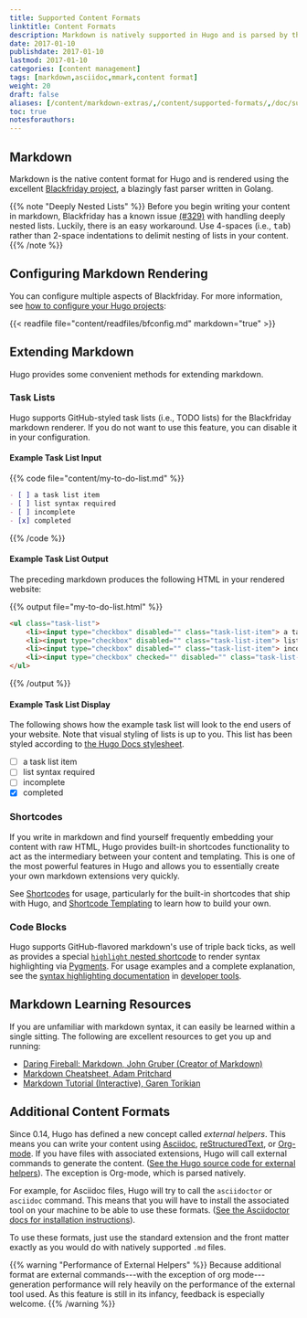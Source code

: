 ```yaml
---
title: Supported Content Formats
linktitle: Content Formats
description: Markdown is natively supported in Hugo and is parsed by the feature-rich and incredibly speed Blackfriday parse. Hugo also provides support for additional syntaxes (eg, Asciidoc) via external helpers.
date: 2017-01-10
publishdate: 2017-01-10
lastmod: 2017-01-10
categories: [content management]
tags: [markdown,asciidoc,mmark,content format]
weight: 20
draft: false
aliases: [/content/markdown-extras/,/content/supported-formats/,/doc/supported-formats/]
toc: true
notesforauthors:
---
```


## Markdown

Markdown is the native content format for Hugo and is rendered using the excellent [Blackfriday project][blackfriday], a blazingly fast parser written in Golang.

{{% note "Deeply Nested Lists" %}}
Before you begin writing your content in markdown, Blackfriday has a known issue [(#329)](https://github.com/russross/blackfriday/issues/329) with handling deeply nested lists. Luckily, there is an easy workaround. Use 4-spaces (i.e., <kbd>tab</kbd>) rather than 2-space indentations to delimit nesting of lists in your content.
{{% /note %}}

## Configuring Markdown Rendering

You can configure multiple aspects of Blackfriday. For more information, see [how to configure your Hugo projects][config]:

{{< readfile file="content/readfiles/bfconfig.md" markdown="true" >}}

## Extending Markdown

Hugo provides some convenient methods for extending markdown.

### Task Lists

Hugo supports GitHub-styled task lists (i.e., TODO lists) for the Blackfriday markdown renderer. If you do not want to use this feature, you can disable it in your configuration.

#### Example Task List Input

{{% code file="content/my-to-do-list.md" %}}
```markdown
- [ ] a task list item
- [ ] list syntax required
- [ ] incomplete
- [x] completed
```
{{% /code %}}

#### Example Task List Output

The preceding markdown produces the following HTML in your rendered website:

{{% output file="my-to-do-list.html" %}}
```html
<ul class="task-list">
    <li><input type="checkbox" disabled="" class="task-list-item"> a task list item</li>
    <li><input type="checkbox" disabled="" class="task-list-item"> list syntax required</li>
    <li><input type="checkbox" disabled="" class="task-list-item"> incomplete</li>
    <li><input type="checkbox" checked="" disabled="" class="task-list-item"> completed</li>
</ul>
```
{{% /output %}}

#### Example Task List Display

The following shows how the example task list will look to the end users of your website. Note that visual styling of lists is up to you. This list has been styled according to [the Hugo Docs stylesheet][hugocss].

- [ ] a task list item
- [ ] list syntax required
- [ ] incomplete
- [x] completed

### Shortcodes

If you write in markdown and find yourself frequently embedding your content with raw HTML, Hugo provides built-in shortcodes functionality to act as the intermediary between your content and templating. This is one of the most powerful features in Hugo and allows you to essentially create your own markdown extensions very quickly.

See [Shortcodes][sc] for usage, particularly for the built-in shortcodes that ship with Hugo, and [Shortcode Templating][sct] to learn how to build your own.

### Code Blocks

Hugo supports GitHub-flavored markdown's use of triple back ticks, as well as provides a special [`highlight` nested shortcode][hlsc] to render syntax highlighting via [Pygments][]. For usage examples and a complete explanation, see the [syntax highlighting documentation][hl] in [developer tools][].

## Markdown Learning Resources

If you are unfamiliar with markdown syntax, it can easily be learned within a single sitting. The following are excellent resources to get you up and running:

* [Daring Fireball: Markdown, John Gruber (Creator of Markdown)][fireball]
* [Markdown Cheatsheet, Adam Pritchard][mdcheatsheet]
* [Markdown Tutorial (Interactive), Garen Torikian][mdtutorial]

## Additional Content Formats

Since 0.14, Hugo has defined a new concept called _external helpers_. This means you can write your content using [Asciidoc][ascii], [reStructuredText][rest], or [Org-mode][org]. If you have files with associated extensions, Hugo will call external commands to generate the content. ([See the Hugo source code for external helpers][helperssource]). The exception is Org-mode, which is parsed natively.

For example, for Asciidoc files, Hugo will try to call the `asciidoctor` or `asciidoc` command. This means that you will have to install the associated tool on your machine to be able to use these formats. ([See the Asciidoctor docs for installation instructions](http://asciidoctor.org/docs/install-toolchain/)).

To use these formats, just use the standard extension and the front matter exactly as you would do with natively supported `.md` files.

{{% warning "Performance of External Helpers" %}}
Because additional format are external commands---with the exception of org mode---generation performance will rely heavily on the performance of the external tool used. As this feature is still in its infancy, feedback is especially welcome.
{{% /warning %}}

[ascii]: http://asciidoc.org/
[bfconfig]: /getting-started/configuration/#configuring-blackfriday-rendering
[blackfriday]: https://github.com/russross/blackfriday
[config]: /getting-started/configuration/
[developer tools]: /developer-tools/
[fireball]: https://daringfireball.net/projects/markdown/
[helperssource]: https://github.com/spf13/hugo/blob/77c60a3440806067109347d04eb5368b65ea0fe8/helpers/general.go#L65
[hl]: /developer-tools/syntax-highlighting/
[hlsc]: /content-management/shortcodes/#highlight
[hugocss]: /css/style.min.css
[mdcheatsheet]: https://github.com/adam-p/markdown-here/wiki/Markdown-Cheatsheet
[mdtutorial]: http://www.markdowntutorial.com/
[org]: http://orgmode.org/
[Pygments]: http://pygments.org/
[rest]: http://docutils.sourceforge.net/rst.html
[sc]: /content-management/shortcodes/
[sct]: /templates/shortcode-templates/